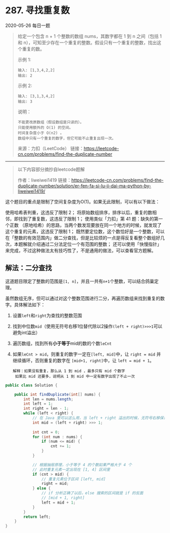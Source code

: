 # 287. 寻找重复数

2020-05-26 每日一题

>给定一个包含 n + 1 个整数的数组 nums，其数字都在 1 到 n 之间（包括 1 和 n），可知至少存在一个重复的整数。假设只有一个重复的整数，找出这个重复的数。
>
>示例 1:
>
>```
>输入: [1,3,4,2,2]
>输出: 2
>```
>
>
>示例 2:
>
>```
>输入: [3,1,3,4,2]
>输出: 3
>```
>
>
>说明：
>
>```
>不能更改原数组（假设数组是只读的）。
>只能使用额外的 O(1) 的空间。
>时间复杂度小于 O(n2) 。
>数组中只有一个重复的数字，但它可能不止重复出现一次。
>```
>
>来源：力扣（LeetCode）
>链接：https://leetcode-cn.com/problems/find-the-duplicate-number

---



> 以下内容部分摘抄自leetcode题解
>
> 作者：liweiwei1419
> 链接：https://leetcode-cn.com/problems/find-the-duplicate-number/solution/er-fen-fa-si-lu-ji-dai-ma-python-by-liweiwei1419/

这个题目的重点是限制了空间复杂度为O(1)。如果无此限制，可以有以下做法：

使用哈希表判重，这违反了限制 2；
将原始数组排序，排序以后，重复的数相邻，即找到了重复数，这违反了限制 1；
使用类似「力扣」第 41 题：缺失的第一个正数 （原地哈希）的思路，当两个数发现要放在同一个地方的时候，就发现了这个重复的元素，这违反了限制 1；
既然要定位数，这个数恰好是一个整数，可以在「整数的有效范围内」做二分查找，但是比较烦的一点是得反复看整个数组好几次，本题解就介绍通过二分法定位一个有范围的整数；
还可以使用「快慢指针」来完成，不过这种做法太有技巧性了，不是通用的做法，可以查看官方题解。



## 解法：二分查找

这道题目限定了整数的范围是`[1, n]`，并且一共有`n+1`个整数，可以结合鸽巢定理。

虽然数组无序，但可以通过对这个整数范围进行二分，再遍历数组来找到重复的数字。具体解法如下：

1. 设置`left`和`right`为查找的整数范围

2. 找到中位数`mid`（使用无符号右移1位替代除以2操作`(left + right)>>>1`可以避免int溢出）

3. 遍历数组，找到所有**小于等于**mid的数的个数`leCnt`

4. 如果`leCnt > mid`，则重复的数字一定在`[left, mid]`中，让 `right = mid` 并继续循环，否则重复的数字在
   `[mid+1, right]`中，让 `left = mid + 1`。

   ```
   解释：如果没有重复，那么从 1 到 mid ，最多只有 mid 个数字
   	如果比 mid 还要多，说明从 1 到 mid 中一定有数字出现了不止一次
   ```

```java
public class Solution {

    public int findDuplicate(int[] nums) {
        int len = nums.length;
        int left = 1;
        int right = len - 1;
        while (left < right) {
            // 在 Java 里可以这么用，当 left + right 溢出的时候，无符号右移保证结果依然正确
            int mid = (left + right) >>> 1;
            
            int cnt = 0;
            for (int num : nums) {
                if (num <= mid) {
                    cnt += 1;
                }
            }

            // 根据抽屉原理，小于等于 4 的个数如果严格大于 4 个
            // 此时重复元素一定出现在 [1, 4] 区间里
            if (cnt > mid) {
                // 重复元素位于区间 [left, mid]
                right = mid;
            } else {
                // if 分析正确了以后，else 搜索的区间就是 if 的反面
                // [mid + 1, right]
                left = mid + 1;
            }
        }
        return left;
    }
}
```

